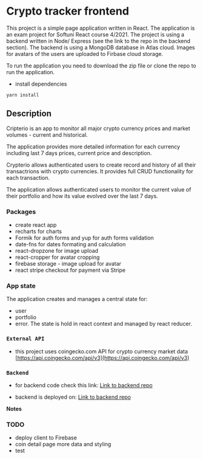 # Crypto tracker frontend

This project is a simple page application written in React. The application is an exam project for Softuni React course 4/2021. The project is using a backend written in Node/ Express (see the link to the repo in the backend section). The backend is using a MongoDB database in Atlas cloud. Images for avatars of the users are uploaded to Firbase cloud storage.

To run the application you need to download the zip file or clone the repo to run the application.

- install dependencies

```
yarn install
```

## Description

Cripterio is an app to monitor all major crypto currency prices and market volumes - current and historical.

The application provides more detailed information for each currency including last 7 days prices, current price and description.

Crypterio allows authenticated users to create record and history of all their transactrions with crypto currencies. It provides full CRUD functionality for each transaction.

The application allows authenticated users to monitor the current value of their portfolio and how its value evolved over the last 7 days.

### Packages

- create react app
- recharts for charts
- Formik for auth forms and yup for auth forms validation
- date-fns for dates formating and calculation
- react-dropzone for image upload
- react-cropper for avatar cropping
- firebase storage - image upload for avatar
- react stripe checkout for payment via Stripe

### App state

The application creates and manages a central state for:

- user
- portfolio
- error.
  The state is hold in react context and managed by react reducer.

### `External API`

- this project uses coingecko.com API for crypto currency market data
  [https://api.coingecko.com/api/v3](https://api.coingecko.com/api/v3)

### `Backend`

- for backend code check this link:
  [Link to backend repo](https://github.com/dkutelov/crypto-tracker-backend)

- backend is deployed on:
  [Link to backend repo](https://blooming-basin-18460.herokuapp.com/api)

**Notes**

### TODO

- deploy client to Firebase
- coin detail page more data and styling
- test
